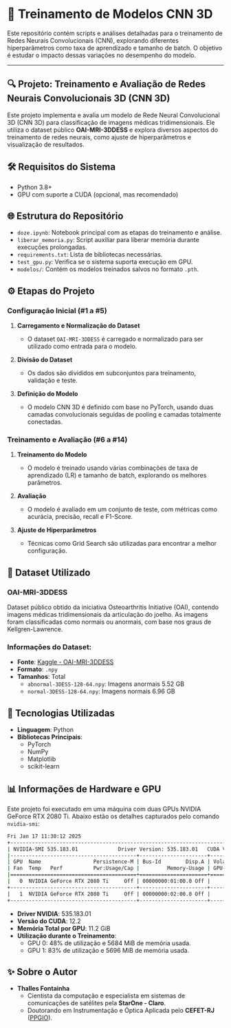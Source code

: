 # 🔧 Treinamento de Modelos CNN 3D

Este repositório contém scripts e análises detalhadas para o treinamento de Redes Neurais Convolucionais (CNN), explorando diferentes hiperparâmetros como taxa de aprendizado e tamanho de batch. O objetivo é estudar o impacto dessas variações no desempenho do modelo.

---

## 🔍 Projeto: Treinamento e Avaliação de Redes Neurais Convolucionais 3D (CNN 3D)

Este projeto implementa e avalia um modelo de Rede Neural Convolucional 3D (CNN 3D) para classificação de imagens médicas tridimensionais. Ele utiliza o dataset público **OAI-MRI-3DDESS** e explora diversos aspectos do treinamento de redes neurais, como ajuste de hiperparâmetros e visualização de resultados.

## 🛠️ Requisitos do Sistema

- Python 3.8+
- GPU com suporte a CUDA (opcional, mas recomendado)

## 🌐 Estrutura do Repositório

- `doze.ipynb`: Notebook principal com as etapas do treinamento e análise.
- `liberar_memoria.py`: Script auxiliar para liberar memória durante execuções prolongadas.
- `requirements.txt`: Lista de bibliotecas necessárias.
- `test_gpu.py`: Verifica se o sistema suporta execução em GPU.
- `modelos/`: Contém os modelos treinados salvos no formato `.pth`.

## ⚙️ Etapas do Projeto

### Configuração Inicial (#1 a #5)
1. **Carregamento e Normalização do Dataset**
   - O dataset `OAI-MRI-3DDESS` é carregado e normalizado para ser utilizado como entrada para o modelo.

2. **Divisão do Dataset**
   - Os dados são divididos em subconjuntos para treinamento, validação e teste.

3. **Definição do Modelo**
   - O modelo CNN 3D é definido com base no PyTorch, usando duas camadas convolucionais seguidas de pooling e camadas totalmente conectadas.

### Treinamento e Avaliação (#6 a #14)
1. **Treinamento do Modelo**
   - O modelo é treinado usando várias combinações de taxa de aprendizado (LR) e tamanho de batch, explorando os melhores parâmetros.

2. **Avaliação**
   - O modelo é avaliado em um conjunto de teste, com métricas como acurácia, precisão, recall e F1-Score.

3. **Ajuste de Hiperparâmetros**
   - Técnicas como Grid Search são utilizadas para encontrar a melhor configuração.

## 🔼 Dataset Utilizado

### OAI-MRI-3DDESS
Dataset público obtido da iniciativa Osteoarthritis Initiative (OAI), contendo imagens médicas tridimensionais da articulação do joelho. As imagens foram classificadas como normais ou anormais, com base nos graus de Kellgren-Lawrence.

### Informações do Dataset:
- **Fonte**: [Kaggle - OAI-MRI-3DDESS](https://www.kaggle.com/datasets/mohamedberrimi/oaimri3ddess/data)
- **Formato**: `.npy`
- **Tamanhos**: Total 
  - `abnormal-3DESS-128-64.npy`: Imagens anormais 5.52 GB
  - `normal-3DESS-128-64.npy`: Imagens normais 6.96 GB

## 🚀 Tecnologias Utilizadas

- **Linguagem**: Python
- **Bibliotecas Principais**:
  - PyTorch
  - NumPy
  - Matplotlib
  - scikit-learn

## 📊 Informações de Hardware e GPU

Este projeto foi executado em uma máquina com duas GPUs NVIDIA GeForce RTX 2080 Ti. Abaixo estão os detalhes capturados pelo comando `nvidia-smi`:

```bash
Fri Jan 17 11:30:12 2025
+---------------------------------------------------------------------------------------+
| NVIDIA-SMI 535.183.01             Driver Version: 535.183.01   CUDA Version: 12.2     |
|-----------------------------------------+----------------------+----------------------+
| GPU  Name                 Persistence-M | Bus-Id        Disp.A | Volatile Uncorr. ECC |
| Fan  Temp   Perf          Pwr:Usage/Cap |         Memory-Usage | GPU-Util  Compute M. |
|=========================================+======================+======================|
|   0  NVIDIA GeForce RTX 2080 Ti     Off | 00000000:01:00.0 Off |                  N/A |
+-----------------------------------------+----------------------+----------------------+
|   1  NVIDIA GeForce RTX 2080 Ti     Off | 00000000:02:00.0 Off |                  N/A |
+-----------------------------------------+----------------------+----------------------+
```

- **Driver NVIDIA**: 535.183.01
- **Versão do CUDA**: 12.2
- **Memória Total por GPU**: 11.2 GiB
- **Utilização durante o Treinamento**:
  - GPU 0: 48% de utilização e 5684 MiB de memória usada.
  - GPU 1: 83% de utilização e 5696 MiB de memória usada.


## ✨ Sobre o Autor
- **Thalles Fontainha**
  - Cientista da computação e especialista em sistemas de comunicações de satélites pela **StarOne - Claro**.
  - Doutorando em Instrumentação e Óptica Aplicada pelo **CEFET-RJ** ([PPGIO](http://www.dippg.cefet-rj.br/ppgio/)).
